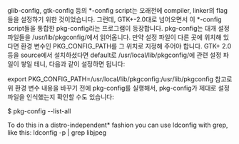 glib-config, gtk-config 등의 *-config script는 오래전에 compiler, linker의 flag들을 설정하기 위한 것이었습니다. 그런데, GTK+-2.0대로 넘어오면서 이 *-config script들을 통합한 pkg-config라는 프로그램이 등장합니다. pkg-config는 대개 설정 파일들을 /usr/lib/pkgconfig/에서 읽어옵니다. 만약 설정 파일이 다른 곳에 위치해 있다면 환경 변수인 PKG_CONFIG_PATH를 그 위치로 지정해 주어야 합니다. GTK+ 2.0 등을 source에서 설치하셨다면 default로 /usr/local/lib/pkgconfig/에 관련 설정 파일이 쌓일 테니, 다음과 같이 설정하면 됩니다:

export PKG_CONFIG_PATH=/usr/local/lib/pkgconfig:/usr/lib/pkgconfig
참고로 위 환경 변수 내용을 바꾸기 전에 pkg-config를 실행해서, pkg-config가 제대로 설정 파일을 인식했는지 확인할 수도 있습니다:

$ pkg-config --list-all

To do this in a distro-independent* fashion you can use ldconfig with grep, like this:
ldconfig -p | grep libjpeg